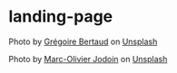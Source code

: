 # landing-page

Photo by <a href="https://unsplash.com/@sirtook?utm_source=unsplash&utm_medium=referral&utm_content=creditCopyText">Grégoire Bertaud</a> on <a href="https://unsplash.com/s/photos/wolf?utm_source=unsplash&utm_medium=referral&utm_content=creditCopyText">Unsplash</a>

Photo by <a href="https://unsplash.com/@marcojodoin?utm_source=unsplash&utm_medium=referral&utm_content=creditCopyText">Marc-Olivier Jodoin</a> on <a href="https://unsplash.com/s/photos/wolf?utm_source=unsplash&utm_medium=referral&utm_content=creditCopyText">Unsplash</a>
